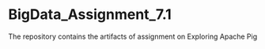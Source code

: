 # BigData_Assignment_7.1
The repository contains the artifacts of assignment on Exploring Apache Pig
